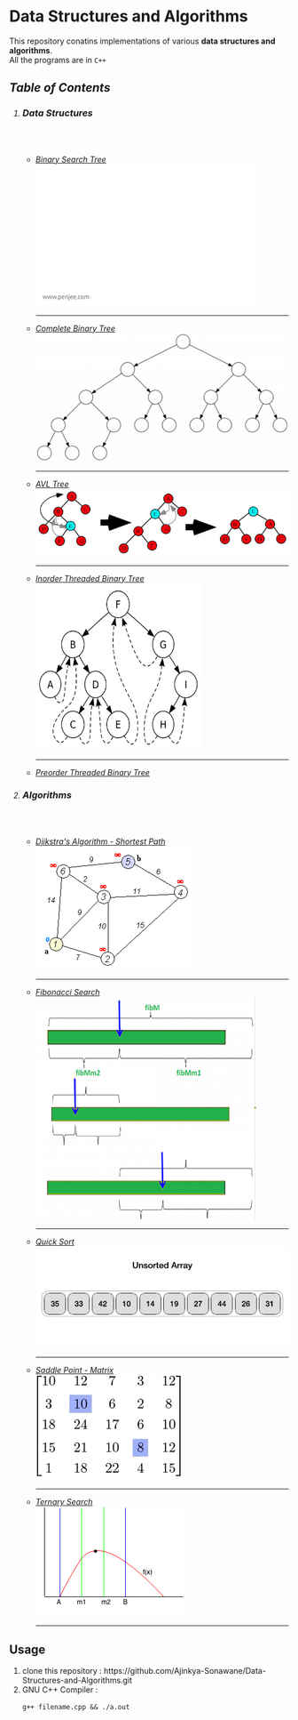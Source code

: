 # Data Structures and Algorithms
This repository conatins implementations of various **data structures and algorithms**.<br>
All the programs are in `C++`
<i>
  ## Table of Contents
  <ol>
    <li><h3> Data Structures</h3><br><br></li>
    <ul>
      <li>
        <a href="bst.cpp">Binary Search Tree</a><br>
          <img src="/images/bst_anim.gif"><br>
        <hr>
      </li>
      <li><a href="cbt.cpp">Complete Binary Tree</a><br>
        <img src="/images/cbt.png"><br>
        <hr>
      </li>
      <li><a href="dic.cpp">AVL Tree</a><br>
                <img src="/images/avl.jpg"><br>
        <hr>
      </li>
      <li><a href="inTbt.cpp">Inorder Threaded Binary Tree</a><br>
                <img src="/images/itbt.png" width=300 height=300><br>
        <hr>
      </li>
      <li><a href="preTBT.cpp">Preorder Threaded Binary Tree</a></li>
    </ul>
    <li><h3> Algorithms</h3><br><br></li>
    <ul>
      <li><a href="dj.cpp">Djikstra's Algorithm - Shortest Path</a><br>
                <img src="/images/dj.gif"><br>
        <hr></li>
      <li><a href="fibonacci_search.cpp">Fibonacci Search</a><br>
                <img src="/images/fib.png" width=400 height=400><br>
        <hr></li>
      <li><a href="quick_sort.cpp">Quick Sort</a><br>
                <img src="/images/quick.gif"><br>
        <hr>
      </li>
      <li><a href="saddle_point.cpp">Saddle Point - Matrix</a><br>
                <img src="/images/saddle.jpg"><br>
        <hr></li>
      <li><a href="ternary_search.cpp">Ternary Search</a><br>
                <img src="/images/ternary.png"><br>
        <hr></li>
    </li>
    </ul>
  </ol>
</i>

   ## Usage
   <ol>
    <li> clone this repository : https://github.com/Ajinkya-Sonawane/Data-Structures-and-Algorithms.git </li>
  <li> GNU C++ Compiler : <pre><code>g++ filename.cpp && ./a.out</code></pre></li>
  </ol>
